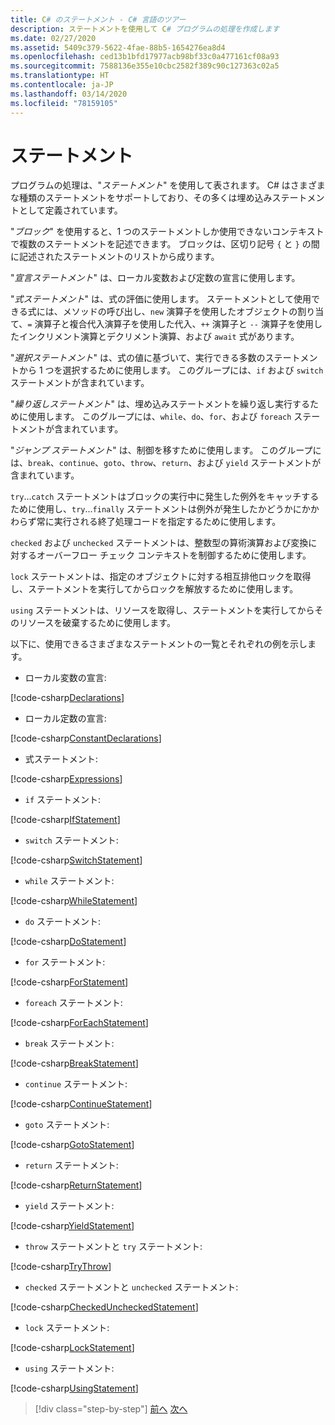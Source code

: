 ```yaml
---
title: C# のステートメント - C# 言語のツアー
description: ステートメントを使用して C# プログラムの処理を作成します
ms.date: 02/27/2020
ms.assetid: 5409c379-5622-4fae-88b5-1654276ea8d4
ms.openlocfilehash: ced13b1bfd17977acb98bf33c0a477161cf08a93
ms.sourcegitcommit: 7588136e355e10cbc2582f389c90c127363c02a5
ms.translationtype: HT
ms.contentlocale: ja-JP
ms.lasthandoff: 03/14/2020
ms.locfileid: "78159105"
---
```

# <a name="statements"></a>ステートメント

プログラムの処理は、"*ステートメント*" を使用して表されます。 C# はさまざまな種類のステートメントをサポートしており、その多くは埋め込みステートメントとして定義されています。

"*ブロック*" を使用すると、1 つのステートメントしか使用できないコンテキストで複数のステートメントを記述できます。 ブロックは、区切り記号 `{` と `}` の間に記述されたステートメントのリストから成ります。

"*宣言ステートメント*" は、ローカル変数および定数の宣言に使用します。

"*式ステートメント*" は、式の評価に使用します。 ステートメントとして使用できる式には、メソッドの呼び出し、`new` 演算子を使用したオブジェクトの割り当て、`=` 演算子と複合代入演算子を使用した代入、`++` 演算子と `--` 演算子を使用したインクリメント演算とデクリメント演算、および `await` 式があります。

"*選択ステートメント*" は、式の値に基づいて、実行できる多数のステートメントから 1 つを選択するために使用します。 このグループには、`if` および `switch` ステートメントが含まれています。

"*繰り返しステートメント*" は、埋め込みステートメントを繰り返し実行するために使用します。 このグループには、`while`、`do`、`for`、および `foreach` ステートメントが含まれています。

"*ジャンプ ステートメント*" は、制御を移すために使用します。 このグループには、`break`、`continue`、`goto`、`throw`、`return`、および `yield` ステートメントが含まれています。

`try`...`catch` ステートメントはブロックの実行中に発生した例外をキャッチするために使用し、`try`...`finally` ステートメントは例外が発生したかどうかにかかわらず常に実行される終了処理コードを指定するために使用します。

`checked` および `unchecked` ステートメントは、整数型の算術演算および変換に対するオーバーフロー チェック コンテキストを制御するために使用します。

`lock` ステートメントは、指定のオブジェクトに対する相互排他ロックを取得し、ステートメントを実行してからロックを解放するために使用します。

`using` ステートメントは、リソースを取得し、ステートメントを実行してからそのリソースを破棄するために使用します。

以下に、使用できるさまざまなステートメントの一覧とそれぞれの例を示します。

* ローカル変数の宣言:

 [!code-csharp[Declarations](../../../samples/snippets/csharp/tour/statements/Program.cs#L9-L15)]

* ローカル定数の宣言:

 [!code-csharp[ConstantDeclarations](../../../samples/snippets/csharp/tour/statements/Program.cs#L17-L22)]

* 式ステートメント:

 [!code-csharp[Expressions](../../../samples/snippets/csharp/tour/statements/Program.cs#L24-L31)]

* `if` ステートメント:

 [!code-csharp[IfStatement](../../../samples/snippets/csharp/tour/statements/Program.cs#L33-L43)]

* `switch` ステートメント:

 [!code-csharp[SwitchStatement](../../../samples/snippets/csharp/tour/statements/Program.cs#L45-L60)]

* `while` ステートメント:

 [!code-csharp[WhileStatement](../../../samples/snippets/csharp/tour/statements/Program.cs#L62-L70)]

* `do` ステートメント:

 [!code-csharp[DoStatement](../../../samples/snippets/csharp/tour/statements/Program.cs#L72-L81)]

* `for` ステートメント:

 [!code-csharp[ForStatement](../../../samples/snippets/csharp/tour/statements/Program.cs#L83-L89)]

* `foreach` ステートメント:

 [!code-csharp[ForEachStatement](../../../samples/snippets/csharp/tour/statements/Program.cs#L91-L97)]

* `break` ステートメント:

 [!code-csharp[BreakStatement](../../../samples/snippets/csharp/tour/statements/Program.cs#L99-L108)]

* `continue` ステートメント:

 [!code-csharp[ContinueStatement](../../../samples/snippets/csharp/tour/statements/Program.cs#L110-L118)]

* `goto` ステートメント:

 [!code-csharp[GotoStatement](../../../samples/snippets/csharp/tour/statements/Program.cs#L120-L129)]

* `return` ステートメント:

 [!code-csharp[ReturnStatement](../../../samples/snippets/csharp/tour/statements/Program.cs#L131-L139)]

* `yield` ステートメント:

 [!code-csharp[YieldStatement](../../../samples/snippets/csharp/tour/statements/Program.cs#L141-L155)]

* `throw` ステートメントと `try` ステートメント:

 [!code-csharp[TryThrow](../../../samples/snippets/csharp/tour/statements/Program.cs#L157-L183)]

* `checked` ステートメントと `unchecked` ステートメント:

 [!code-csharp[CheckedUncheckedStatement](../../../samples/snippets/csharp/tour/statements/Program.cs#L185-L196)]

* `lock` ステートメント:

 [!code-csharp[LockStatement](../../../samples/snippets/csharp/tour/statements/Program.cs#L257-L273)]

* `using` ステートメント:

 [!code-csharp[UsingStatement](../../../samples/snippets/csharp/tour/statements/Program.cs#L198-L206)]

>[!div class="step-by-step"]
>[前へ](expressions.md)
>[次へ](classes-and-objects.md)
